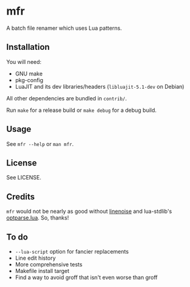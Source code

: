 # mfr

A batch file renamer which uses Lua patterns.

## Installation

You will need:

- GNU make
- pkg-config
- LuaJIT and its dev libraries/headers (`libluajit-5.1-dev` on Debian)

All other dependencies are bundled in `contrib/`.

Run `make` for a release build or `make debug` for a debug build.

## Usage

See `mfr --help` or `man mfr`.

## License

See LICENSE.

## Credits

`mfr` would not be nearly as good without [linenoise](https://github.com/antirez/linenoise) and lua-stdlib's [optparse.lua](https://github.com/lua-stdlib/lua-stdlib/blob/master/lib/std/optparse.lua). So, thanks!

## To do

- `--lua-script` option for fancier replacements
- Line edit history
- More comprehensive tests
- Makefile install target
- Find a way to avoid groff that isn't even worse than groff

